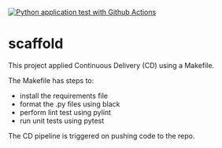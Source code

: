 [![Python application test with Github Actions](https://github.com/irtizak/scaffold/actions/workflows/main.yml/badge.svg)](https://github.com/irtizak/scaffold/actions/workflows/main.yml)

# scaffold
This project applied Continuous Delivery (CD) using a Makefile.

The Makefile has steps to:
* install the requirements file
* format the .py files using black
* perform lint test using pylint
* run unit tests using pytest

The CD pipeline is triggered on pushing code to the repo.

